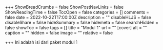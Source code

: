 +++
ShowBreadCrumbs = false
ShowPostNavLinks = false
ShowReadingTime = false
TocOpen = false
categories = []
comments = false
date = 2022-10-22T17:00:00Z
description = ""
disableHLJS = false
disableShare = false
hideSummary = false
hidemeta = false
searchHidden = false
showToc = false
tags = []
title = "Modul 1"
url = ""
[cover]
alt = ""
caption = ""
hidden = false
image = ""
relative = false

+++
Ini adalah isi dari paket modul 1